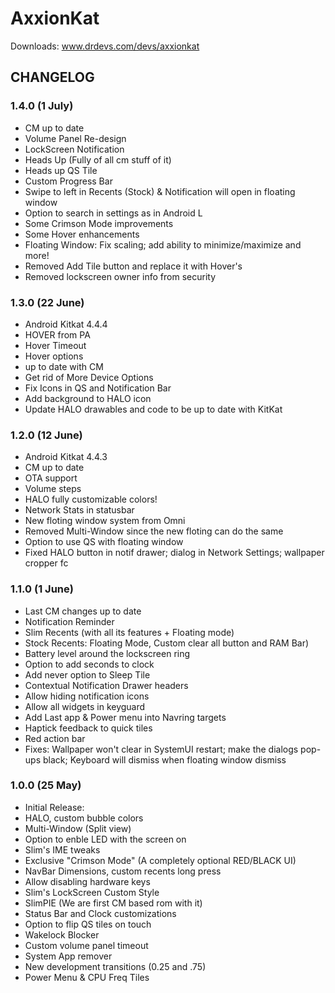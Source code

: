AxxionKat
===============

Downloads: www.drdevs.com/devs/axxionkat

CHANGELOG 
---------

### 1.4.0 (1 July)
- CM up to date
- Volume Panel Re-design
- LockScreen Notification
- Heads Up (Fully of all cm stuff of it)
- Heads up QS Tile
- Custom Progress Bar
- Swipe to left in Recents (Stock) & Notification will open in floating window
- Option to search in settings as in Android L
- Some Crimson Mode improvements
- Some Hover enhancements
- Floating Window: Fix scaling; add ability to minimize/maximize and more!
- Removed Add Tile button and replace it with Hover's
- Removed lockscreen owner info from security

### 1.3.0 (22 June)
- Android Kitkat 4.4.4
- HOVER from PA
- Hover Timeout
- Hover options
- up to date with CM
- Get rid of More Device Options
- Fix Icons in QS and Notification Bar
- Add background to HALO icon
- Update HALO drawables and code to be up to date with KitKat

### 1.2.0 (12 June)
- Android Kitkat 4.4.3
- CM up to date
- OTA support
- Volume steps
- HALO fully customizable colors!
- Network Stats in statusbar
- New floting window system from Omni
- Removed Multi-Window since the new floting can do the same
- Option to use QS with floating window
- Fixed HALO button in notif drawer; dialog in Network Settings; wallpaper cropper fc

### 1.1.0 (1 June)
- Last CM changes up to date
- Notification Reminder
- Slim Recents (with all its features + Floating mode)
- Stock Recents: Floating Mode, Custom clear all button and RAM Bar)
- Battery level around the lockscreen ring
- Option to add seconds to clock
- Add never option to Sleep Tile
- Contextual Notification Drawer headers
- Allow hiding notification icons
- Allow all widgets in keyguard
- Add Last app & Power menu into Navring targets
- Haptick feedback to quick tiles
- Red action bar
- Fixes: Wallpaper won't clear in SystemUI restart; make the dialogs pop-ups black; Keyboard will dismiss when floating window dismiss 

### 1.0.0 (25 May)
- Initial Release:
- HALO, custom bubble colors
- Multi-Window (Split view)
- Option to enble LED with the screen on
- Slim's IME tweaks
- Exclusive "Crimson Mode" (A completely optional RED/BLACK UI)
- NavBar Dimensions, custom recents long press
- Allow disabling hardware keys
- Slim's LockScreen Custom Style 
- SlimPIE (We are first CM based rom with it)
- Status Bar and Clock customizations
- Option to flip QS tiles on touch
- Wakelock Blocker
- Custom volume panel timeout 
- System App remover
- New development transitions (0.25 and .75)
- Power Menu & CPU Freq Tiles
